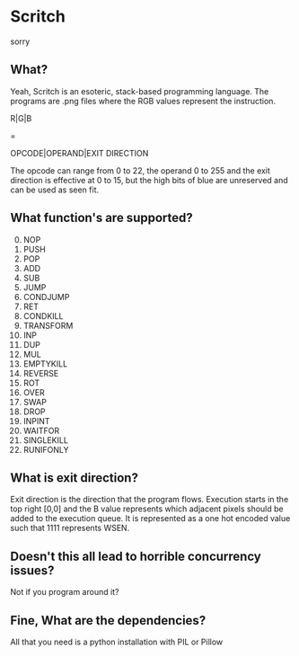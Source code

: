 # Scritch
sorry

## What? 
Yeah, Scritch is an esoteric, stack-based programming language. The programs are .png files where the RGB values represent the instruction.

R|G|B

=

OPCODE|OPERAND|EXIT DIRECTION

The opcode can range from 0 to 22, the operand 0 to 255 and the exit direction is effective at 0 to 15, but the high bits of blue are unreserved and can be used as seen fit.

## What function's are supported?

0. NOP
1. PUSH
2. POP 
3. ADD
4. SUB
5. JUMP
6. CONDJUMP
7. RET
8. CONDKILL
9. TRANSFORM
10. INP
11. DUP
12. MUL
13. EMPTYKILL
14. REVERSE 
15. ROT
16. OVER
17. SWAP
18. DROP
19. INPINT
20. WAITFOR
21. SINGLEKILL
22. RUNIFONLY

## What is exit direction?

Exit direction is the direction that the program flows. Execution starts in the top right [0,0] and the B value represents which adjacent pixels should be added to the execution queue. It is represented as a one hot encoded value such that 1111 represents WSEN. 

## Doesn't this all lead to horrible concurrency issues?
Not if you program around it?

## Fine, What are the dependencies?

All that you need is a python installation with PIL or Pillow
